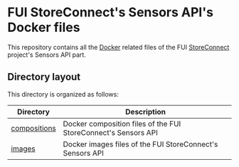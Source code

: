 # FUI StoreConnect's Sensors API's Docker files

This repository contains all the [Docker](https://docs.docker.com/) related files of the FUI [StoreConnect](https://www.pole-scs.org/projet/storeconnect) project's Sensors API part.

## Directory layout

This directory is organized as follows:

Directory                       | Description
------------------------------- | --------------------------------------------------------------
[compositions](./compositions)  | Docker composition files of the FUI StoreConnect's Sensors API
[images](./images)              | Docker images files of the FUI StoreConnect's Sensors API